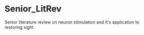 # Senior_LitRev
Senior literature review on neuron stimulation and it's application to restoring sight
